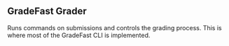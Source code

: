 ## GradeFast Grader

Runs commands on submissions and controls the grading process. This is where most of the GradeFast
CLI is implemented.
